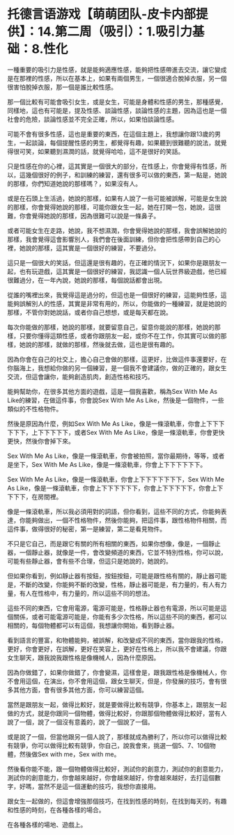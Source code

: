 # 托德言语游戏【萌萌团队-皮卡内部提供】：14.第二周（吸引）：1.吸引力基础：8.性化

一種重要的吸引力是性感，就是能夠適應性感，能夠把性感帶進去交流，讓它變成是在那裡的性感，所以在基本上，如果有兩個男生，一個很適合脫掉衣服，另一個很害怕脫掉衣服，那一個是誰比較性感。

那一個比較有可能會吸引女生，或是女生，可能是身體和性感的男生，那種感覺，同樣地，這也有可能是，提及性感、談論性感，談論性感的主題，因為這也是一個社會的危險，談論性感並不完全正確，所以，如果怕談論性感。

可能不會有很多性感，這也是重要的東西，在這個主題上，我想讓你跟13歲的男生，一起談論，每個提醒性感的男生，都覺得有趣，如果聽到很難聽的說法，就覺得很可笑，如果聽到濕潤的話，就覺得哈哈，這不是很好的笑話。

只是性感在你的心裡，這其實是一個很大的部分，在性感上，你會覺得有性感，所以，這幾個很好的例子，和訓練的練習，還有很多可以做的東西，第一點是，她說的那樣，你們知道她說的那樣嗎？，如果沒有人。

或是在石頭上生活過，她說的那樣，如果有人說了一些可能被誤解，可能是女生說的那樣，你會覺得她說的那樣，可能你跟女生一起，她在打開一包，她說，這很難，你會覺得她說的那樣，因為很難可以說是一條鼻子。

或者可能女生在走路，她說，我不想濕潤，你會覺得她說的那樣，我會誤解她說的那樣，我會覺得這會影響別人，我們會在後面訓練，但你會把性感帶到自己的心裡，她說的那樣，這其實是一個很好的練習，不要過分。

這只是一個很大的笑話，但這還是很有趣的，在正確的情況下，如果你是跟朋友一起，也有玩遊戲，這其實是一個很好的練習，我認識一個人玩世界級遊戲，他已經很難過分，在一年內說，她說的那樣，每個說話都會出現。

從誰的嘴裡出來，我覺得這是過分的，但這也是一個很好的練習，這能夠性感，這能夠誤解別人的性感，其實是非常有用的，所以，你能做的一種練習，就是她說的那樣，不管你對她說話，或者你自己想想，或是每天都在說。

每次你能做的那樣，她說的那樣，就要留意自己，留意你能說的那樣，她說的那樣，只要你懂得這類性感，或者你跟朋友一起，或你不在工作，你其實可以做的那樣，她說的那樣，就做的那樣，然後就去做，這也是很有趣的。

因為你會在自己的社交上，擔心自己會做的那樣，這更好，比做這件事還要好，在你腦海上，我想給你做的另一個練習，是一個我不會建議你，做的正確的，跟女生交流，但這會讓你，能夠創造肌肉，創造性格和技巧。

能夠幫助你，在很多其他方面的遊戲，這是一個我喜歡，稱為Sex With Me As Like的練習，在做這件事，你會說Sex With Me As Like，然後是一個物件，一些類似的不性格物件。

然後是原因為什麼，例如Sex With Me As Like，像是一條滾軌車，你會上下下下下下下，上下下下下下，或者Sex With Me As Like，像是一條滾軌車，你會更快更快，然後你會掉下來。

Sex With Me As Like，像是一條滾軌車，你會被拍照，當你最期待，等等，或者是坐下，Sex With Me As Like，像是一條滾軌車，你會上下下下下下下。

Sex With Me As Like，像是一條滾軌車，你會上下下下下下下下，Sex With Me As Like，像是一條滾軌車，你會上下下下下下下，你會上下下下下下，你會上下下下下，在房間裡。

像是一條滾軌車，所以我必須用對的詞語，但你看到，這些不同的方式，你能夠表達，你能夠做出，一個不性格物件，然後你能夠，把這件事，跟性格物件相關，而這件事，做得很好的秘密，第一是練習，第二是看見物件。

不只是它自己，而是跟它有關的所有相關的東西，如果你想像，像是，一個靜止器，一個靜止器，就像是一件，會改變頻道的東西，它並不特別性格，你可以說，可能有些靜止器，會有些不合理，但這只是她說的，她說的。

但如果你看到，例如靜止器有按鈕，按鈕按鈕，可能是跟性格有關的，靜止器可能是，不斷的改變，你能夠不斷的改變，性格，靜止器可能是，有力量的，有人有力量，有人在性格中，有力量的，所以這些不同的想法。

這些不同的東西，它會用電源，電源可能是，性格靜止器也有電源，所以可能是這個關係，或者可能電源可能是，你能有多少次性格，所以這些不同的東西，都可以相關的，每個物體都可以有這個，我想讓你開始，看到靜止器。

看到語言的豐富，和物體能夠，被誤解，和改變成不同的東西，當你跟我的性格，更好，你會更好，在誤解，更好在笑容上，更好在性格上，所以我不會建議，你跟女生聊天，跟我說我跟性格是像機械人，因為什麼原因。

因為你做錯了，如果你做錯了，你會變濕，這樣會是，跟我跟性格是像機械人，你不會用這個，在演出，你不會用這個，跟女生聊天，但是，你發展的技巧，會有很多其他方面，會有很多其他方面，你可以練習這個。

當然是跟朋友一起，做得比較好，就是要做得比較有競爭，你基本上，跟朋友一起做的方式，就是你跟同一個物體，做得比較好，你跟那個物體做得比較好，當有人說了一個，說了一個沒有意義的，說了一個說了一個。

或是說了一個，但當他跟另一個人說了，那樣就成為勝利了，所以你可以做得比較有競爭，你可以做得比較有競爭，你自己，說我會來，挑選一個5、7、10個物體，然後做Sex with me，Sex with me。

然後看你能不能，跟一個物體做得比較好，測試你的創意力，測試你的創意能力，測試你的創意能力，你會越來越好，你會越來越好，你會越來越好，去打這個數字，好嗎，當然不是這一個運動的技巧，我想你直接用。

跟女生一起做的，但這會增強那個技巧，在找到性感的時刻，在找到每天的，有趣和性感的時刻，在各種各樣的場合。

在各種各樣的場地、遊戲上。